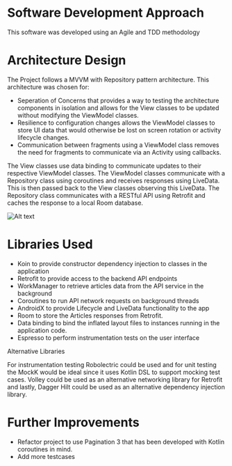 # Software Development Approach
This software was developed using an Agile and TDD methodology

# Architecture Design
The Project follows a MVVM with Repository pattern architecture. This architecture was chosen for:
- Seperation of Concerns that provides a way to testing the architecture components in isolation and allows for the View classes to be updated without modifying the ViewModel classes.
- Resilience to configuration changes allows the ViewModel classes to store UI data that would otherwise be lost on screen rotation or activity lifecycle changes.
- Communication between fragments using a ViewModel class removes the need for fragments to communicate via an Activity using callbacks.

The View classes use data binding to communicate updates to their respective ViewModel classes. The ViewModel classes communicate with a Repository class using coroutines and receives responses using LiveData. This is then passed back to the View classes observing this LiveData. The Repository class communicates with a RESTful API using Retrofit and caches the response to a local Room database.

![Alt text](https://www.nexmobility.com/articles/images/mvvm-architecture-pattern.png?raw=true "MVVM Architecture") 


# Libraries Used
- Koin to provide constructor dependency injection to classes in the application
- Retrofit to provide access to the backend API endpoints
- WorkManager to retrieve articles data from the API service in the background
- Coroutines to run API network requests on background threads
- AndroidX to provide Lifecycle and LiveData functionality to the app
- Room to store the Articles responses from Retrofit.
- Data binding to bind the inflated layout files to instances running in the application code.
- Espresso to perform instrumentation tests on the user interface

Alternative Libraries

For instrumentation testing Robolectric could be used and for unit testing the MockK would be ideal since it uses Kotlin DSL to support mocking test cases.
Volley could be used as an alternative networking library for Retrofit and lastly, Dagger Hilt could be used as an alternative dependency injection library.

# Further Improvements
- Refactor project to use Pagination 3 that has been developed with Kotlin coroutines in mind.
- Add more testcases
